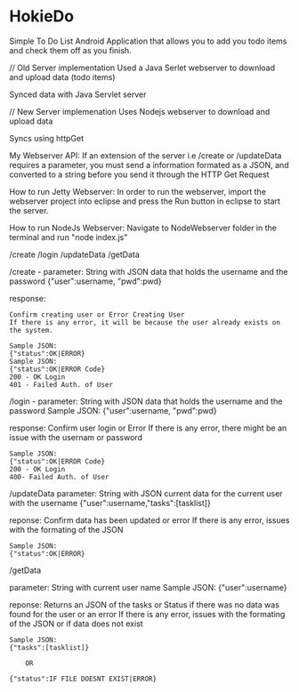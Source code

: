 HokieDo
=======

Simple To Do List Android Application that allows you to add you todo items and check them off as you finish.

// Old Server implementation
Used a Java Serlet webserver to download and upload data (todo items)

Synced data with Java Servlet server

// New Server implemenation
Uses Nodejs webserver to download and upload data

Syncs using httpGet

My Webserver API:
If an extension of the server i.e /create or /updateData requires a parameter, you must send a information formated as a JSON,
and converted to  a string before you send it through the HTTP Get Request

How to run Jetty Webserver:
In order to run the webserver, import the webserver project into eclipse and press the Run button in eclipse to start the server.

How to run NodeJs Webserver:
Navigate to NodeWebserver folder in the terminal and run "node index.js"

/create
/login
/updateData
/getData

/create -
parameter: 
	String with JSON data that holds the username and the password
	{"user":username, "pwd":pwd}

response:

	Confirm creating user or Error Creating User
	If there is any error, it will be because the user already exists on the system.

	Sample JSON:
	{"status":OK|ERROR}
	Sample JSON:
	{"status":OK|ERROR Code}
	200 - OK Login
	401 - Failed Auth. of User

/login -
parameter:
	String with JSON data that holds the username and the password
	Sample JSON:
	{"user":username, "pwd":pwd}

response:
	Confirm user login or Error
	If there is any error, there might be an issue with the usernam or password

	Sample JSON:
	{"status":OK|ERROR Code}
	200 - OK Login
	400- Failed Auth. of User


/updateData
parameter:
	String with JSON current data for the current user with the username
	{"user":username,"tasks":[tasklist]}

reponse:
	Confirm data has been updated or error
	If there is any error, issues with the formating of the JSON

	Sample JSON:
	{"status":OK|ERROR}


/getData

parameter:
	String with current user name
	Sample JSON:
	{"user":username}

reponse:
	Returns an JSON of the tasks or Status if there was no data was found for the user or an error
	If there is any error, issues with the formating of the JSON or if data does not exist

	Sample JSON:
	{"tasks":[tasklist]}

		OR

	{"status":IF FILE DOESNT EXIST|ERROR}

